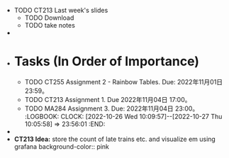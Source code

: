 - TODO CT213 Last week's slides
	- TODO Download
	- TODO take notes
-
- # Tasks (In Order of Importance)
	- TODO CT255 Assignment 2 - Rainbow Tables. Due: 2022年11月01日 23:59。
	- TODO CT213 Assignment 1. Due 2022年11月04日 17:00。
	- TODO MA284 Assignment 3. Due: 2022年11月04日 23:00。
	  :LOGBOOK:
	  CLOCK: [2022-10-26 Wed 10:09:57]--[2022-10-27 Thu 10:05:58] =>  23:56:01
	  :END:
-
- **CT213 Idea:** store the count of late trains etc. and visualize em using grafana
  background-color:: pink